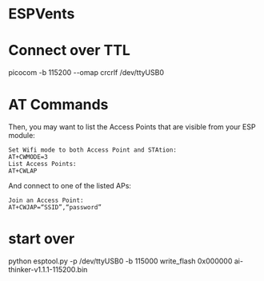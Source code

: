 # ESPVents

# Connect over TTL
picocom -b 115200 --omap crcrlf /dev/ttyUSB0


# AT Commands
 Then, you may want to list the Access Points that are visible from your ESP module:

    Set Wifi mode to both Access Point and STAtion:
    AT+CWMODE=3
    List Access Points:
    AT+CWLAP

And connect to one of the listed APs:

    Join an Access Point:
    AT+CWJAP=“SSID”,“password”


# start over
 python esptool.py -p /dev/ttyUSB0 -b 115000 write_flash 0x000000 ai-thinker-v1.1.1-115200.bin




